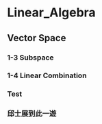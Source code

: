 # Linear_Algebra

## Vector Space
### 1-3 Subspace 
### 1-4 Linear Combination 

### Test
### 邱士展到此一遊